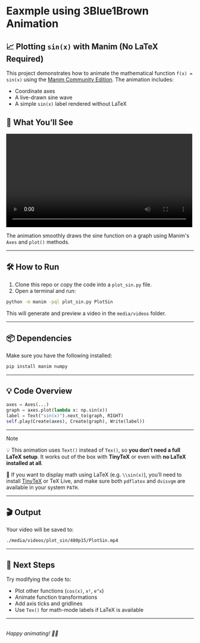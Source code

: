 # Eaxmple using 3Blue1Brown Animation

## 📈 Plotting `sin(x)` with Manim (No LaTeX Required)

This project demonstrates how to animate the mathematical function `f(x) = sin(x)` using the [Manim Community Edition](https://docs.manim.community). The animation includes:

- Coordinate axes
- A live-drawn sine wave
- A simple `sin(x)` label rendered without LaTeX

## 🧪 What You’ll See

<video src="media/videos/plot_sin/480p15/PlotSin.mp4" controls width="500"></video>

The animation smoothly draws the sine function on a graph using Manim's `Axes` and `plot()` methods.

---

## 🛠 How to Run

1. Clone this repo or copy the code into a `plot_sin.py` file.
2. Open a terminal and run:

```bash
python -m manim -pql plot_sin.py PlotSin
````

This will generate and preview a video in the `media/videos` folder.

---

## 📦 Dependencies

Make sure you have the following installed:

```bash
pip install manim numpy
```

---

## 💡 Code Overview

```python
axes = Axes(...)
graph = axes.plot(lambda x: np.sin(x))
label = Text("sin(x)").next_to(graph, RIGHT)
self.play(Create(axes), Create(graph), Write(label))
```

---
> [!NOTE]
> 💡 This animation uses `Text()` instead of `Tex()`, so **you don’t need a full LaTeX setup**.
> It works out of the box with **TinyTeX** or even with **no LaTeX installed at all**.
>
> 🔢 If you want to display math using LaTeX (e.g. `\\sin(x)`), you’ll need to install [TinyTeX](https://yihui.org/tinytex/) or TeX Live, and make sure both `pdflatex` and `dvisvgm` are available in your system `PATH`.

---

## 🎬 Output

Your video will be saved to:

```txt
./media/videos/plot_sin/480p15/PlotSin.mp4
```

---

## 🔄 Next Steps

Try modifying the code to:

- Plot other functions (`cos(x)`, `x²`, `e^x`)
- Animate function transformations
- Add axis ticks and gridlines
- Use `Tex()` for math-mode labels if LaTeX is available

---
\
*Happy animating! 🎥✨*
